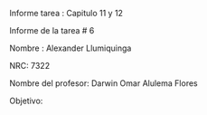 
Informe tarea : Capitulo 11 y 12

Informe de la tarea # 6

Nombre : Alexander Llumiquinga

NRC: 7322

Nombre del profesor: Darwin Omar Alulema Flores

Objetivo:
